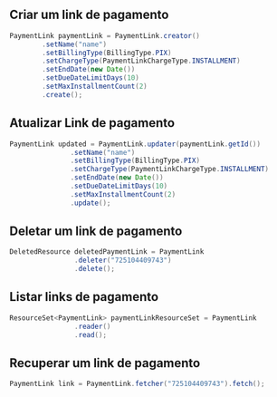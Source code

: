 ## Criar um link de pagamento
```java
PaymentLink paymentLink = PaymentLink.creator()
        .setName("name")
        .setBillingType(BillingType.PIX)
        .setChargeType(PaymentLinkChargeType.INSTALLMENT)
        .setEndDate(new Date())
        .setDueDateLimitDays(10)
        .setMaxInstallmentCount(2)
        .create();
```

## Atualizar Link de pagamento
```java
PaymentLink updated = PaymentLink.updater(paymentLink.getId())
               .setName("name")
               .setBillingType(BillingType.PIX)
               .setChargeType(PaymentLinkChargeType.INSTALLMENT)
               .setEndDate(new Date())
               .setDueDateLimitDays(10)
               .setMaxInstallmentCount(2)
               .update();
```

## Deletar um link de pagamento
```java
DeletedResource deletedPaymentLink = PaymentLink
                .deleter("725104409743")
                .delete();
```

## Listar links de pagamento
```java
ResourceSet<PaymentLink> paymentLinkResourceSet = PaymentLink
                .reader()
                .read();
```

## Recuperar um link de pagamento
```java
PaymentLink link = PaymentLink.fetcher("725104409743").fetch();
```